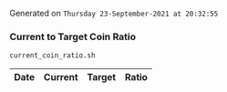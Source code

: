 Generated on `Thursday 23-September-2021 at 20:32:55`

### Current to Target Coin Ratio
`current_coin_ratio.sh`

Date|Current|Target|Ratio
---|---|---|---
